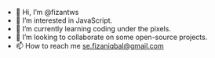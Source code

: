 - 👋 Hi, I’m @fizantws
- 👀 I’m interested in JavaScript.
- 🌱 I’m currently learning coding under the pixels.
- 💞️ I’m looking to collaborate on some open-source projects.
- 📫 How to reach me se.fizaniqbal@gmail.com

<!---
fizantws/fizantws is a ✨ special ✨ repository because its `README.md` (this file) appears on your GitHub profile.
You can click the Preview link to take a look at your changes.
--->
